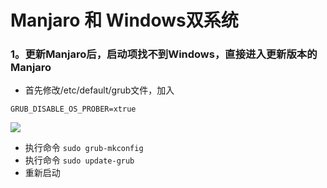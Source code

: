 # Manjaro 和 Windows双系统

### 1。更新Manjaro后，启动项找不到Windows，直接进入更新版本的Manjaro

- 首先修改/etc/default/grub文件，加入

`GRUB_DISABLE_OS_PROBER=xtrue`

![](/home/peterchen/Pictures/Screenshots/grub_setting.png)

- 执行命令  `sudo grub-mkconfig`
- 执行命令  `sudo update-grub`
- 重新启动

